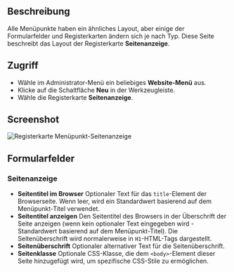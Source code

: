 <!-- Dateiname: Help6.x:Menu_Item_Page_Display / Display title: Menüpunkt-Seitenanzeige -->

## Beschreibung

Alle Menüpunkte haben ein ähnliches Layout, aber einige der Formularfelder und Registerkarten ändern sich je nach Typ. Diese Seite beschreibt das Layout der Registerkarte **Seitenanzeige**.

## Zugriff

* Wähle im Administrator-Menü ein beliebiges **Website-Menü** aus.
* Klicke auf die Schaltfläche **Neu** in der Werkzeugleiste.
* Wähle die Registerkarte **Seitenanzeige**.

## Screenshot

![Registerkarte Menüpunkt-Seitenanzeige](../../../de/images/menu-items-common/menu-item-page-display.png)

## Formularfelder

### Seitenanzeige

- **Seitentitel im Browser** Optionaler Text für das `title`-Element der Browserseite. 
  Wenn leer, wird ein Standardwert basierend auf dem Menüpunkt-Titel verwendet.
- **Seitentitel anzeigen** Den Seitentitel des Browsers in der Überschrift der Seite anzeigen (wenn kein optionaler Text eingegeben wird - Standardwert basierend auf dem Menüpunkt-Titel). Die Seitenüberschrift wird normalerweise in `H1`-HTML-Tags dargestellt.
- **Seitenüberschrift** Optionaler alternativer Text für die Seitenüberschrift.
- **Seitenklasse** Optionale CSS-Klasse, die dem `<body>`-Element dieser Seite hinzugefügt wird, um spezifische CSS-Stile zu ermöglichen.

